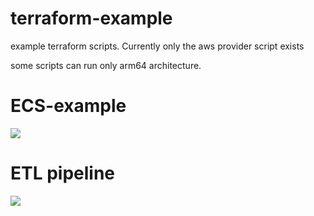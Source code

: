 # terraform-example
 example terraform scripts.
 Currently only the aws provider script exists

some scripts can run only arm64 architecture.

<h1><a href="https://github.com/qj0r9j0vc2/terraform-example"> </a>ECS-example</h1>

<img src="https://user-images.githubusercontent.com/59428479/232316422-f2a0a45f-a92f-492d-8fc1-4b9515483566.png"></img>

<h1>ETL pipeline</h1>
<img src="https://user-images.githubusercontent.com/59428479/232498120-c6a3acd3-ed57-4ba9-8436-524ca42683bd.png"></img>
